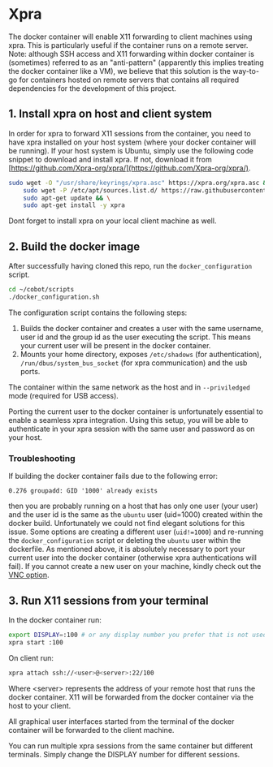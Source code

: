 # Xpra

The docker container will enable X11 forwarding to client machines using xpra. This is particularly useful if the container runs on a remote server.<br/>
Note: although SSH access and X11 forwarding within docker container is (sometimes) referred to as an "anti-pattern" (apparently this implies treating the docker container like a VM), we believe that this solution is the way-to-go for containers hosted on remote servers that contains all required dependencies for the development of this project.


## 1. Install xpra on host and client system

In order for xpra to forward X11 sessions from the container, you need to have xpra installed on your host system (where your docker container will be running). If your host system is Ubuntu, simply use the following code snippet to download and install xpra. If not, download it from [https://github.com/Xpra-org/xpra/](https://github.com/Xpra-org/xpra/).

```bash
sudo wget -O "/usr/share/keyrings/xpra.asc" https://xpra.org/xpra.asc && \
    sudo wget -P /etc/apt/sources.list.d/ https://raw.githubusercontent.com/Xpra-org/xpra/master/packaging/repos/$(lsb_release -sc)/xpra.sources && \
    sudo apt-get update && \
    sudo apt-get install -y xpra
```

Dont forget to install xpra on your local client machine as well.

## 2. Build the docker image

After successfully having cloned this repo, run the `docker_configuration` script.
```bash
cd ~/cobot/scripts
./docker_configuration.sh
```

The configuration script contains the following steps:
1. Builds the docker container and creates a user with the same username, user id and the group id as the user executing the script. This means your current user will be present in the docker container.
2. Mounts your home directory, exposes `/etc/shadows` (for authentication), `/run/dbus/system_bus_socket` (for xpra communication) and the usb ports.

The container within the same network as the host and in `--priviledged` mode (required for USB access).<br/>

Porting the current user to the docker container is unfortunately essential to enable a seamless xpra integration. Using this setup, you will be able to authenticate in your xpra session with the same user and password as on your host.

### Troubleshooting
If building the docker container fails due to the following error:

```text
0.276 groupadd: GID '1000' already exists
```

then you are probably running on a host that has only one user (your user) and the user id is the same as the `ubuntu` user (uid=1000) created within the docker build. Unfortunately we could not find elegant solutions for this issue. Some options are creating a different user (`uid!=1000`) and re-running the `docker_configuration` script or deleting the `ubuntu` user within the dockerfile. As mentioned above, it is absolutely necessary to port your current user into the docker container (otherwise xpra authentications will fail). If you cannot create a new user on your machine, kindly check out the [VNC option](howToVNC.md).

## 3. Run X11 sessions from your terminal

In the docker container run:
```bash
export DISPLAY=:100 # or any display number you prefer that is not used
xpra start :100
```

On client run:
```bash
xpra attach ssh://<user>@<server>:22/100
```
Where \<server\> represents the address of your remote host that runs the docker container. X11 will be forwarded from the docker container via the host to your client.

All graphical user interfaces started from the terminal of the docker container will be forwarded to the client machine. <br/>

You can run multiple xpra sessions from the same container but different terminals. Simply change the DISPLAY number for different sessions.




